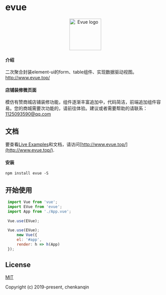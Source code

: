 # evue
<p align="center"><a href="http://www.evue.top/" target="_blank" rel="noopener noreferrer"><img width="100" src="https://www.ifnav.com/static/images/evue-logo.png" alt="Evue logo"></a></p>

#### 介绍
二次聚合封装element-ui的form、table组件、实现数据驱动视图。http://www.evue.top/


#### 店铺装修微页面
模仿有赞商城店铺装修功能，组件逐渐丰富追加中，代码简洁，前端追加组件容易。您的商城需要次功能的，请前往体验。建议或者需要帮助的请联系：1125093590@qq.com

## 文档

要查看[Live Examples](http://www.evue.top/#/form/installation/)和文档，请访问[http://www.evue.top/](http://www.evue.top/).

#### 安装
```shell
npm install evue -S
```

## 开始使用
``` javascript
 import Vue from 'vue';
 import EVue from 'evue';
 import App from './App.vue';
 
 Vue.use(EVue);
 
 Vue.use(EVue);
     new Vue({
     el: '#app',
     render: h => h(App)
 });
```

## License

[MIT](http://opensource.org/licenses/MIT)

Copyright (c) 2019-present, chenkanqin
